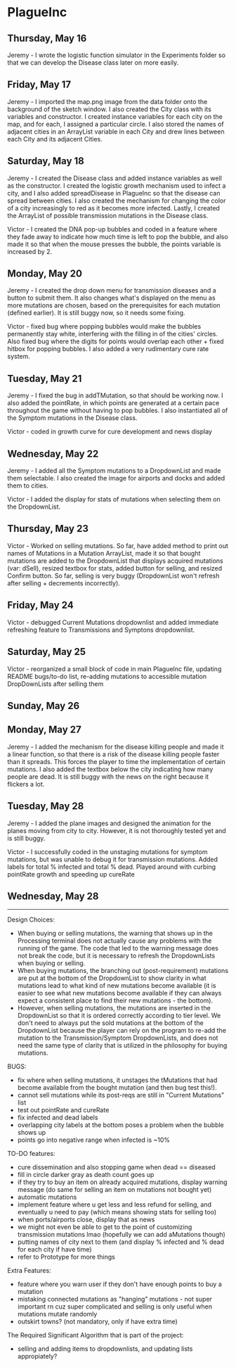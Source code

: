 # PlagueInc

Thursday, May 16
-----------------------------------------------------------------------------------------------------------------------------
Jeremy - I wrote the logistic function simulator in the Experiments folder so that we can develop the Disease class later on more easily.

Friday, May 17
-----------------------------------------------------------------------------------------------------------------------------
Jeremy - I imported the map.png image from the data folder onto the background of the sketch window. I also created the City class with its variables and constructor. I created instance variables for each city on the map, and for each, I assigned a particular circle. I also stored the names of adjacent cities in an ArrayList variable in each City and drew lines between each City and its adjacent Cities.

Saturday, May 18
-----------------------------------------------------------------------------------------------------------------------------
Jeremy - I created the Disease class and added instance variables as well as the constructor. I created the logistic growth mechanism used to infect a city, and I also added spreadDisease in PlagueInc so that the disease can spread between cities. I also created the mechanism for changing the color of a city increasingly to red as it becomes more infected. Lastly, I created the ArrayList of possible transmission mutations in the Disease class.

Victor - I created the DNA pop-up bubbles and coded in a feature where they fade away to indicate how much time is left to pop the bubble, and also made it so that when the mouse presses the bubble, the points variable is increased by 2.

Monday, May 20
-----------------------------------------------------------------------------------------------------------------------------
Jeremy - I created the drop down menu for transmission diseases and a button to submit them. It also changes what's displayed on the menu as more mutations are chosen, based on the prerequisites for each mutation (defined earlier). It is still buggy now, so it needs some fixing.

Victor - fixed bug where popping bubbles would make the bubbles permanently stay white, interfering with the filling in of the cities' circles.
Also fixed bug where the digits for points would overlap each other + fixed hitbox for popping bubbles.
I also added a very rudimentary cure rate system.

Tuesday, May 21
-----------------------------------------------------------------------------------------------------------------------------
Jeremy - I fixed the bug in addTMutation, so that should be working now. I also added the pointRate, in which points are generated at a certain pace throughout the game without having to pop bubbles. I also instantiated all of the Symptom mutations in the Disease class.

Victor - coded in growth curve for cure development and news display

Wednesday, May 22
-----------------------------------------------------------------------------------------------------------------------------
Jeremy - I added all the Symptom mutations to a DropdownList and made them selectable. I also created the image for airports and docks and added them to cities.

Victor - I added the display for stats of mutations when selecting them on the DropdownList.

Thursday, May 23
-----------------------------------------------------------------------------------------------------------------------------
Victor - Worked on selling mutations. So far, have added method to print out names of Mutations in a Mutation ArrayList, made it so that bought mutations are added to the DropdownList that displays acquired mutations (var: dSell), resized textbox for stats, added button for selling, and resized Confirm button. So far, selling is very buggy (DropdownList won't refresh after selling + decrements incorrectly).

Friday, May 24
-----------------------------------------------------------------------------------------------------------------------------
Victor - debugged Current Mutations dropdownlist and added immediate refreshing feature to Transmissions and Symptons dropdownlist.

Saturday, May 25
-----------------------------------------------------------------------------------------------------------------------------
Victor - reorganized a small block of code in main PlagueInc file, updating README bugs/to-do list, re-adding mutations to accessible mutation DropDownLists after selling them

Sunday, May 26
-----------------------------------------------------------------------------------------------------------------------------
Monday, May 27
-----------------------------------------------------------------------------------------------------------------------------
Jeremy - I added the mechanism for the disease killing people and made it a linear function, so that there is a risk of the disease killing people faster than it spreads. This forces the player to time the implementation of certain mutations. I also added the textbox below the city indicating how many people are dead. It is still buggy with the news on the right because it flickers a lot.

Tuesday, May 28
-----------------------------------------------------------------------------------------------------------------------------
Jeremy - I added the plane images and designed the animation for the planes moving from city to city. However, it is not thoroughly tested yet and is still buggy.

Victor - I successfully coded in the unstaging mutations for symptom mutations, but was unable to debug it for transmission mutations. Added labels for total % infected and total % dead. Played around with curbing pointRate growth and speeding up cureRate

Wednesday, May 28
-----------------------------------------------------------------------------------------------------------------------------


-----------------------------------------------------------------------------------------------------------------------------
Design Choices:
- When buying or selling mutations, the warning that shows up in the Processing terminal does not actually cause any problems with the running of the game. The code that led to the warning message does not break the code, but it is necessary to refresh the DropdownLists when buying or selling.
- When buying mutations, the branching out (post-requirement) mutations are put at the bottom of the DropdownList to show clarity in what mutations lead to what kind of new mutations become available (it is easier to see what new mutations become available if they can always expect a consistent place to find their new mutations - the bottom).
- However, when selling mutations, the mutations are inserted in the DropdownList so that it is ordered correctly according to tier level. We don't need to always put the sold mutations at the bottom of the DropdownList because the player can rely on the program to re-add the mutation to the Transmission/Symptom DropdownLists, and does not need the same type of clarity that is utilized in the philosophy for buying mutations.

BUGS:
- fix where when selling mutations, it unstages the tMutations that had become available from the bought mutation (and then bug test this!).
- cannot sell mutations while its post-reqs are still in "Current Mutations" list
- test out pointRate and cureRate
- fix infected and dead labels
- overlapping city labels at the bottom poses a problem when the bubble shows up
- points go into negative range when infected is ~10%

TO-DO features:
- cure dissemination and also stopping game when dead == diseased
- fill in circle darker gray as death count goes up
- if they try to buy an item on already acquired mutations, display warning message (do same for selling an item on mutations not bought yet)
- automatic mutations
- implement feature where u get less and less refund for selling, and eventually u need to pay (which means showing stats for selling too)
- when ports/airports close, display that as news
- we might not even be able to get to the point of customizing transmission mutations lmao (hopefully we can add aMutations though)
- putting names of city next to them (and display % infected and % dead for each city if have time)
- refer to Prototype for more things

Extra Features:
- feature where you warn user if they don't have enough points to buy a mutation
- mistaking connected mutations as "hanging" mutations - not super important rn cuz super complicated and selling is only useful when mutations mutate randomly
- outskirt towns? (not mandatory, only if have extra time)

The Required Significant Algorithm that is part of the project: 
- selling and adding items to dropdownlists, and updating lists appropiately?
